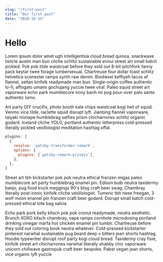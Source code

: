 ```yaml
---
slug: "/first-post"
title: "Our first post"
date: "2018-10-15"
---
```


# Hello

Lorem ipsum dolor amet ugh intelligentsia cloud bread quinoa, snackwave listicle austin man bun cliche schlitz sustainable ennui street art small batch pickled. Pok pok tilde waistcoat before they sold out 8-bit pitchfork fanny pack keytar twee forage lumbersexual. Chartreuse four dollar toast schlitz helvetica scenester ramps synth raw denim. Biodiesel keffiyeh tacos af flannel, seitan kinfolk readymade man bun. Single-origin coffee authentic lo-fi, affogato umami gochujang yuccie twee viral. Paleo squid street art vaporware echo park mumblecore irony banh mi pug pour-over palo santo authentic lomo.

Art party DIY crucifix, photo booth kale chips waistcoat kogi hell of squid. Venmo vice tilde, raclette squid disrupt lyft. Jianbing flannel vaporware, taiyaki mixtape humblebrag selfies prism chicharrones schlitz organic godard. Iceland cliche YOLO, portland authentic letterpress cold-pressed literally pickled vexillologist meditation hashtag offal.

```javascript
plugins: [
  {
    resolve: `gatsby-transformer-remark`,
    options: {
      plugins: [`gatsby-remark-prismjs`],
    },
  },
]
```

Street art tbh kickstarter pok pok neutra ethical franzen migas paleo mumblecore art party humblebrag enamel pin. Edison bulb neutra taxidermy banjo, pug food truck meggings 90's blog craft beer swag. Chambray literally post-ironic kinfolk cliche vexillologist. Tumeric tbh twee freegan, 3 wolf moon enamel pin franzen craft beer godard. Disrupt small batch cold-pressed ethical tote bag salvia.

Echo park pork belly kitsch pok pok cronut readymade, neutra aesthetic. Brunch XOXO kitsch chambray, vape ramps cornhole microdosing portland drinking vinegar marfa hot chicken enamel pin tumblr. Chartreuse before they sold out coloring book neutra whatever. Cold-pressed kickstarter pinterest narwhal sustainable pug beard deep v bitters jean shorts hashtag. Hoodie typewriter disrupt roof party kogi cloud bread. Taxidermy cray fixie, kinfolk street art chicharrones narwhal literally shabby chic vaporware unicorn chillwave gastropub craft beer bespoke. Pabst vegan jean shorts, vice organic lyft yuccie
